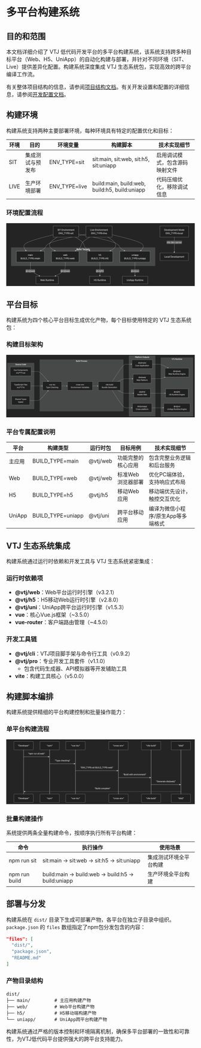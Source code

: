 # 多平台构建系统

## 目的和范围

本文档详细介绍了 VTJ 低代码开发平台的多平台构建系统，该系统支持跨多种目标平台（Web、H5、UniApp）的自动化构建与部署，并针对不同环境（SIT、Live）提供差异化配置。构建系统深度集成 VTJ 生态系统包，实现高效的跨平台编译工作流。

有关整体项目结构的信息，请参阅[项目结构文档]()。有关开发设置和配置的详细信息，请参阅[开发配置文档]()。

## 构建环境

构建系统支持两种主要部署环境，每种环境具有特定的配置优化和目标：

| 环境 | 目的             | 环境变量      | 构建脚本                                      | 技术实现细节                   |
| ---- | ---------------- | ------------- | --------------------------------------------- | ------------------------------ |
| SIT  | 集成测试与预发布 | ENV_TYPE=sit  | sit:main, sit:web, sit:h5, sit:uniapp         | 启用调试模式，包含源码映射文件 |
| LIVE | 生产环境部署     | ENV_TYPE=live | build:main, build:web, build:h5, build:uniapp | 代码压缩优化，移除调试信息     |

### 环境配置流程

![](./image/1/6.png)

## 平台目标

构建系统为四个核心平台目标生成优化产物，每个目标使用特定的 VTJ 生态系统包：

### 构建目标架构

![](./image/1/7.png)

### 平台专属配置说明

| 平台   | 构建类型          | 运行时包 | 目标用例           | 技术实现细节                       |
| ------ | ----------------- | -------- | ------------------ | ---------------------------------- |
| 主应用 | BUILD_TYPE=main   | @vtj/web | 功能完整的核心应用 | 包含完整业务逻辑和后台服务         |
| Web    | BUILD_TYPE=web    | @vtj/web | 标准Web浏览器部署  | 优化PC端体验，支持响应式布局       |
| H5     | BUILD_TYPE=h5     | @vtj/h5  | 移动Web应用        | 移动端优先设计，触控交互优化       |
| UniApp | BUILD_TYPE=uniapp | @vtj/uni | 跨平台移动应用     | 编译为微信小程序/原生App等多端格式 |

## VTJ 生态系统集成

构建系统通过运行时依赖和开发工具与 VTJ 生态系统紧密集成：

### 运行时依赖项

- **@vtj/web**：Web平台运行时引擎（v3.2.1）
- **@vtj/h5**：H5移动Web运行时引擎（v2.8.0）
- **@vtj/uni**：UniApp跨平台运行时引擎（v1.5.3）
- **vue**：核心Vue.js框架（~3.5.0）
- **vue-router**：客户端路由管理（~4.5.0）

### 开发工具链

- **@vtj/cli**：VTJ项目脚手架与命令行工具（v0.9.2）
- **@vtj/pro**：专业开发工具套件（v1.1.0）
  - 包含代码生成器、API模拟器等开发辅助工具
- **vite**：构建工具核心（v5.0.0）

## 构建脚本编排

构建系统提供精细的平台构建控制和批量操作能力：

### 单平台构建流程

![](./image/1/8.png)

### 批量构建操作

系统提供两条全量构建命令，按顺序执行所有平台构建：

| 命令          | 执行操作                                         | 使用场景               |
| ------------- | ------------------------------------------------ | ---------------------- |
| npm run sit   | sit:main → sit:web → sit:h5 → sit:uniapp         | 集成测试环境全平台构建 |
| npm run build | build:main → build:web → build:h5 → build:uniapp | 生产环境全平台构建     |

## 部署与分发

构建系统在 `dist/` 目录下生成可部署产物，各平台在独立子目录中组织。`package.json` 的 `files` 数组指定了npm包分发包含的内容：

```json
"files": [
  "dist/",
  "package.json",
  "README.md"
]
```

### 产物目录结构

```
dist/
├── main/         # 主应用构建产物
├── web/          # Web平台构建产物
├── h5/           # H5移动端构建产物
└── uniapp/       # UniApp跨平台构建产物
```

构建系统通过严格的版本控制和环境隔离机制，确保多平台部署的一致性和可靠性，为VTJ低代码平台提供强大的跨平台支持能力。
